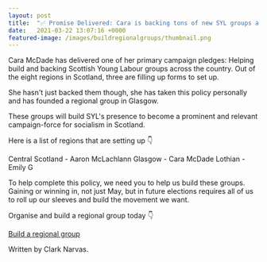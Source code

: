```yaml
---
layout: post
title:  "✅ Promise Delivered: Cara is backing tons of new SYL groups across Scotland."
date:   2021-03-22 13:07:16 +0000
featured-image: /images/buildregionalgroups/thumbnail.png
---
```

Cara McDade has delivered one of her primary campaign pledges: Helping build and backing Scottish Young Labour groups across the country. Out of the eight regions in Scotland, three are filling up forms to set up. 

She hasn't just backed them though, she has taken this policy personally and has founded a regional group in Glasgow. 

These groups will build SYL's presence to become a prominent and relevant campaign-force for socialism in Scotland. 

Here is a list of regions that are setting up 👇

Central Scotland - Aaron McLachlann
Glasgow - Cara McDade
Lothian - Emily G

To help complete this policy, we need you to help us build these groups. Gaining or winning in, not just May, but in future elections requires all of us to roll up our sleeves and build the movement we want.

Organise and build a regional group today 👇

<a style="text-align: center;" class="btn-lg btn btn-danger" href="https://labour.org.uk/activist-hub/governance-and-legal-hub/clp-hub/equalities-structures/young-labour-branch-registration/">Build a regional group</a>

Written by Clark Narvas.